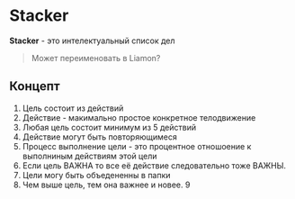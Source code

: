 # Stacker
**Stacker** - это интелектуальный список дел
> Может переименовать в Liamon?
## Концепт
1. Цель состоит из действий
2. Действие - макимально простое конкретное телодвижение
3. Любая цель состоит минимум из 5 действий
4. Действие могут быть повторяющимеся
5. Процесс выполнение цели - это процентное отношоение к выполниным действиям этой цели
6. Если цель ВАЖНА то все её действие следовательно тоже ВАЖНЫ.
7. Цели могу быть объедененны в папки
8. Чем выше цель, тем она важнее и новее. 
9